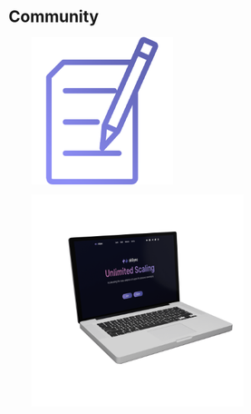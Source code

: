 # Community

<div>

<figure><img src="../../.gitbook/assets/Contract ZKSync (2).png" alt=""><figcaption></figcaption></figure>

 

<figure><img src="../../.gitbook/assets/Laptop (1).png" alt="" width="375"><figcaption></figcaption></figure>

</div>
